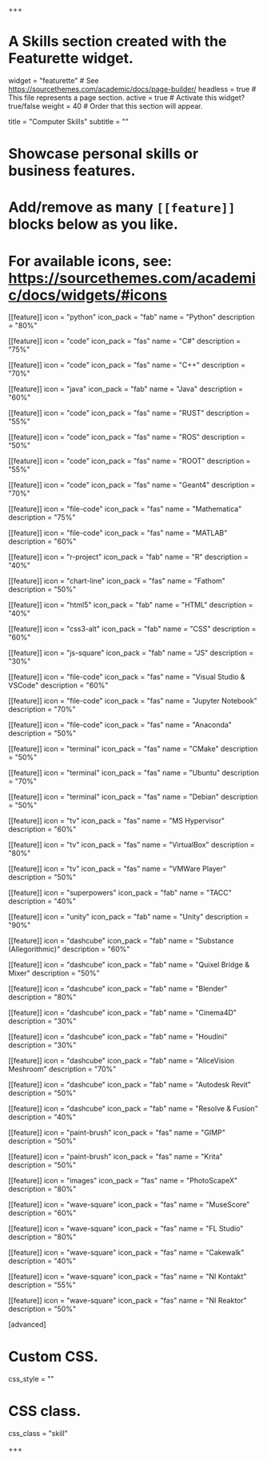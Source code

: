 +++
# A Skills section created with the Featurette widget.
widget = "featurette"  # See https://sourcethemes.com/academic/docs/page-builder/
headless = true  # This file represents a page section.
active = true  # Activate this widget? true/false
weight = 40  # Order that this section will appear.

title = "Computer Skills"
subtitle = ""

# Showcase personal skills or business features.
# 
# Add/remove as many `[[feature]]` blocks below as you like.
# 
# For available icons, see: https://sourcethemes.com/academic/docs/widgets/#icons

[[feature]]
  icon = "python"
  icon_pack = "fab"
  name = "Python"
  description = "80%"

[[feature]]
  icon = "code"
  icon_pack = "fas"
  name = "C#"
  description = "75%"

[[feature]]
  icon = "code"
  icon_pack = "fas"
  name = "C++"
  description = "70%"

[[feature]]
  icon = "java"
  icon_pack = "fab"
  name = "Java"
  description = "60%"

[[feature]]
  icon = "code"
  icon_pack = "fas"
  name = "RUST"
  description = "55%"

[[feature]]
  icon = "code"
  icon_pack = "fas"
  name = "ROS"
  description = "50%"

[[feature]]
  icon = "code"
  icon_pack = "fas"
  name = "ROOT"
  description = "55%"

[[feature]]
  icon = "code"
  icon_pack = "fas"
  name = "Geant4"
  description = "70%"

[[feature]]
  icon = "file-code"
  icon_pack = "fas"
  name = "Mathematica"
  description = "75%"

[[feature]]
  icon = "file-code"
  icon_pack = "fas"
  name = "MATLAB"
  description = "60%"

[[feature]]
  icon = "r-project"
  icon_pack = "fab"
  name = "R"
  description = "40%"
  
[[feature]]
  icon = "chart-line"
  icon_pack = "fas"
  name = "Fathom"
  description = "50%"  
  
[[feature]]
  icon = "html5"
  icon_pack = "fab"
  name = "HTML"
  description = "40%"

[[feature]]
  icon = "css3-alt"
  icon_pack = "fab"
  name = "CSS"
  description = "60%"

[[feature]]
  icon = "js-square"
  icon_pack = "fab"
  name = "JS"
  description = "30%"

[[feature]]
  icon = "file-code"
  icon_pack = "fas"
  name = "Visual Studio & VSCode"
  description = "60%"

[[feature]]
  icon = "file-code"
  icon_pack = "fas"
  name = "Jupyter Notebook"
  description = "70%"

[[feature]]
  icon = "file-code"
  icon_pack = "fas"
  name = "Anaconda"
  description = "50%"

[[feature]]
  icon = "terminal"
  icon_pack = "fas"
  name = "CMake"
  description = "50%"

[[feature]]
  icon = "terminal"
  icon_pack = "fas"
  name = "Ubuntu"
  description = "70%"

[[feature]]
  icon = "terminal"
  icon_pack = "fas"
  name = "Debian"
  description = "50%"


[[feature]]
  icon = "tv"
  icon_pack = "fas"
  name = "MS Hypervisor"
  description = "60%"

[[feature]]
  icon = "tv"
  icon_pack = "fas"
  name = "VirtualBox"
  description = "80%"

[[feature]]
  icon = "tv"
  icon_pack = "fas"
  name = "VMWare Player"
  description = "50%"


[[feature]]
  icon = "superpowers"
  icon_pack = "fab"
  name = "TACC"
  description = "40%"

[[feature]]
  icon = "unity"
  icon_pack = "fab"
  name = "Unity"
  description = "90%"

[[feature]]
  icon = "dashcube"
  icon_pack = "fab"
  name = "Substance (Allegorithmic)"
  description = "60%"

[[feature]]
  icon = "dashcube"
  icon_pack = "fab"
  name = "Quixel Bridge & Mixer"
  description = "50%"

[[feature]]
  icon = "dashcube"
  icon_pack = "fab"
  name = "Blender"
  description = "80%"

[[feature]]
  icon = "dashcube"
  icon_pack = "fab"
  name = "Cinema4D"
  description = "30%"

[[feature]]
  icon = "dashcube"
  icon_pack = "fab"
  name = "Houdini"
  description = "30%"

[[feature]]
  icon = "dashcube"
  icon_pack = "fab"
  name = "AliceVision Meshroom"
  description = "70%" 

[[feature]]
  icon = "dashcube"
  icon_pack = "fab"
  name = "Autodesk Revit"
  description = "50%"

[[feature]]
  icon = "dashcube"
  icon_pack = "fab"
  name = "Resolve & Fusion"
  description = "40%" 

[[feature]]
  icon = "paint-brush"
  icon_pack = "fas"
  name = "GIMP"
  description = "50%" 

[[feature]]
  icon = "paint-brush"
  icon_pack = "fas"
  name = "Krita"
  description = "50%" 

[[feature]]
  icon = "images"
  icon_pack = "fas"
  name = "PhotoScapeX"
  description = "80%" 

[[feature]]
  icon = "wave-square"
  icon_pack = "fas"
  name = "MuseScore"
  description = "60%"


[[feature]]
  icon = "wave-square"
  icon_pack = "fas"
  name = "FL Studio"
  description = "80%"

[[feature]]
  icon = "wave-square"
  icon_pack = "fas"
  name = "Cakewalk"
  description = "40%"

[[feature]]
  icon = "wave-square"
  icon_pack = "fas"
  name = "NI Kontakt"
  description = "55%"

[[feature]]
  icon = "wave-square"
  icon_pack = "fas"
  name = "NI Reaktor"
  description = "50%"

[advanced]
 # Custom CSS. 
 css_style = ""
 
 # CSS class.
 css_class = "skill"

+++
